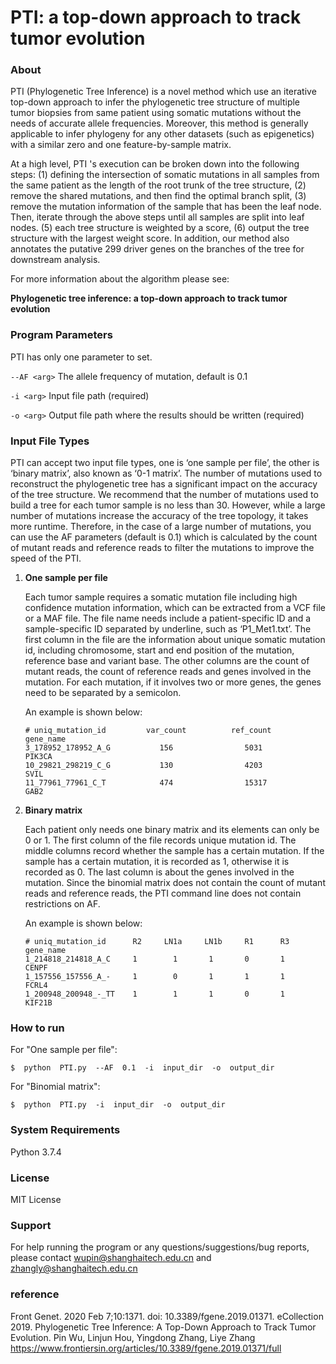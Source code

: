 # PTI: a top-down approach to track tumor evolution

### About

PTI (Phylogenetic Tree Inference) is a novel method which use an iterative top-down approach to infer the phylogenetic tree structure of multiple tumor biopsies from same patient using somatic mutations without the needs of accurate allele frequencies. Moreover, this method is generally applicable to infer phylogeny for any other datasets (such as epigenetics) with a similar zero and one feature-by-sample matrix. 

At a high level, PTI 's execution can be broken down into the following steps: (1)  defining the intersection of somatic mutations in all samples from the same patient as the length of the root trunk of the tree structure, (2) remove the shared mutations, and then find the optimal branch split, (3) remove the mutation information of the sample that has been the leaf node. Then, iterate through the above steps until all samples are split into leaf nodes. (5) each tree structure is weighted by a score, (6) output the tree structure with the largest weight score. In addition, our method also annotates the putative 299 driver genes on the branches of the tree for downstream analysis.

For more information about the algorithm please see: 

**Phylogenetic tree inference: a top-down approach to track tumor evolution**

### Program Parameters

PTI has only one parameter to set.

`--AF <arg>` The allele frequency of mutation, default is 0.1 

`-i <arg>` Input file path (required)

`-o <arg>` Output file path where the results should be written (required)

### Input File Types

PTI can accept two input file types, one is ‘one sample per file’, the other is ‘binary matrix’, also known as ‘0-1 matrix’. The number of mutations used to reconstruct the phylogenetic tree has a significant impact on the accuracy of the tree structure. We recommend that the number of mutations used to build a tree for each tumor sample is no less than 30. However, while a large number of mutations increase the accuracy of the tree topology, it takes more runtime. Therefore, in the case of a large number of mutations, you can use the AF parameters (default is 0.1) which is calculated by the count of mutant reads and reference reads to filter the mutations to improve the speed of the PTI.

1. **One sample per file**

   Each tumor sample requires a somatic mutation file including high confidence mutation information, which can be extracted from a VCF file or a MAF file. The file name needs include a patient-specific ID and a sample-specific ID separated by underline, such as ‘P1_Met1.txt’. The first column in the file are the information about unique somatic mutation id, including chromosome, start and end position of the mutation, reference base and variant base. The other columns are the count of mutant reads, the count of reference reads and genes involved in the mutation. For each mutation, if it involves two or more genes, the genes need to be separated by a semicolon. 

   An example is shown below:

   ```
   # uniq_mutation_id         var_count          ref_count          gene_name
   3_178952_178952_A_G           156                5031              PIK3CA
   10_29821_298219_C_G           130                4203               SVIL
   11_77961_77961_C_T            474                15317              GAB2
   ```

2. **Binary matrix**

   Each patient only needs one binary matrix and its elements can only be 0 or 1. The first column of the file records unique mutation id. The middle columns record whether the sample has a certain mutation. If the sample has a certain mutation, it is recorded as 1, otherwise it is recorded as 0. The last column is about the genes involved in the mutation. Since the binomial matrix does not contain the count of mutant reads and reference reads, the PTI command line does not contain restrictions on AF.

   An example is shown below:

   ```
   # uniq_mutation_id      R2     LN1a     LN1b     R1      R3     gene_name
   1_214818_214818_A_C     1        1       1       0       1       CENPF
   1_157556_157556_A_-     1        0       1       1       1       FCRL4
   1_200948_200948_-_TT    1        1       1       0       1       KIF21B
   ```

### How to run

For "One sample per file":

```
$  python  PTI.py  --AF  0.1  -i  input_dir  -o  output_dir
```

For "Binomial matrix":

```
$  python  PTI.py  -i  input_dir  -o  output_dir
```

### System Requirements

Python 3.7.4

### License

MIT License

### Support

For help running the program or any questions/suggestions/bug reports, please contact wupin@shanghaitech.edu.cn and zhangly@shanghaitech.edu.cn

### reference
Front Genet. 2020 Feb 7;10:1371.  doi: 10.3389/fgene.2019.01371.  eCollection 2019.
Phylogenetic Tree Inference: A Top-Down Approach to Track Tumor Evolution. Pin Wu, Linjun Hou, Yingdong Zhang, Liye Zhang
https://www.frontiersin.org/articles/10.3389/fgene.2019.01371/full


